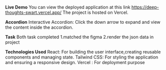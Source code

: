 **Live Demo**
You can view the deployed application at this link  https://deep-thoughts-swart.vercel.app/ 
The project is hosted on Vercel.

**Accordion**
Interactive Accordion: Click the down arrow to expand and view the content inside the accordion.

**Task**
Both task completed 
1.matched the figma 
2.render the json data in project

**Technologies Used**
React: For building the user interface,creating reusable components and managing state.
Tailwind CSS: For styling the application and ensuring a responsive design.
Vercel : For deployment purpose



